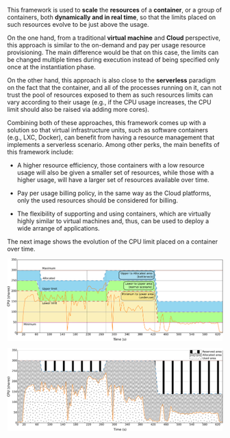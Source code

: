 This framework is used to **scale** the **resources** of a **container**, 
or a group of containers, both **dynamically and in real time**, so that the 
limits placed on such resources evolve to be just above the usage. 

On the one hand, from a traditional **virtual machine** and **Cloud** 
perspective, this approach is similar to the on-demand and pay 
per usage resource provisioning. The main difference would be that on this 
case, the limits can be changed multiple times during execution instead 
of being specified only once at the instantiation phase.

On the other hand, this approach is also close to the **serverless** 
paradigm on the fact that the container, and all of the processes 
running on it, can not trust the pool of resources exposed to them as
such resources limits can vary according to their usage (e.g., if the
CPU usage increases, the CPU limit should also be raised via adding more
cores).

Combining both of these approaches, this framework comes up with a solution
so that virtual infrastructure units, such as software containers (e.g.,
LXC, Docker), can benefit from having a resource management that implements
a serverless scenario. Among other perks, the main benefits of this 
framework include:

* A higher resource efficiency, those containers with a low resource usage 
will also be given a smaller set of resources, while those with a higher usage, 
will have a larger set of resources available over time.

* Pay per usage billing policy, in the same way as the Cloud platforms, 
only the used resources should be considered for billing.

* The flexibility of supporting and using containers, which are virtually
highly similar to virtual machines and, thus, can be used to deploy a wide
arrange of applications.

The next image shows the evolution of the CPU limit placed on a 
container over time.

![Time series](img/use_case/timeseries.png)

![Areas](img/use_case/integrals.png)


